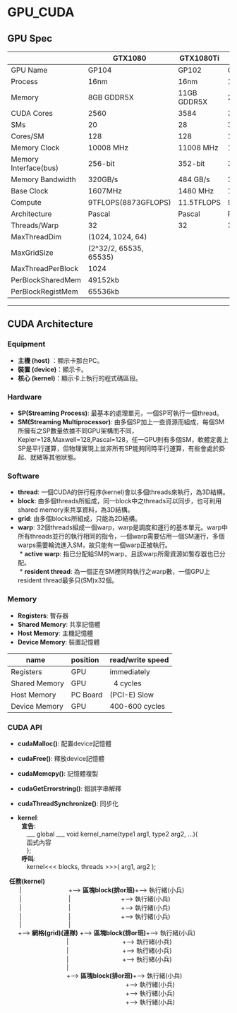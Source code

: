 # GPU_CUDA

## GPU Spec

|            |    GTX1080   |   GTX1080Ti  | Tesla P4   | Tesla P4 |
| ---------  | ------------ | ------------ | ---------- | -------- |
| GPU Name   |     GP104    |     GP102    |   GP102    |  GP104   |
| Process    |     16nm     |     16nm     |    16nm    |   16nm   |
| Memory     |  8GB GDDR5X  |  11GB GDDR5X |24GB GDDR5X |8GB GDDR5X|
|CUDA Cores  |     2560     |     3584     |    3840    |   2560   |
|SMs	       |       20     |      28    	 |     30    	|    20    |
|Cores/SM    |	     128    |	    128      |	    128   |	   128   |
|Memory Clock|   10008 MHz	|   11008 MHz	 | 10008 MHz	| 10008 MHz|
|Memory Interface(bus)|  256-bit|  352-bit |  384-bit 	|  256-bit |
|Memory Bandwidth|	320GB/s	|   484 GB/s	 |  347 GB/s	| 192 GB/s |
| Base Clock |   1607MHz    |	   1480 MHz  |	 1303 MHz	| 810 MHz  |
|Compute|9TFLOPS(8873GFLOPS)|	11.5TFLOPS   |9TFLOPS(11,758GFLOPS)|5.5TFLOPS(5,443GFLOPS)|
|Architecture|   Pascal     |	   Pascal    |	 Pascal 	 | Pascal   |
|Threads/Warp|	   32        |       32     |  	 32     |   32     |
|MaxThreadDim|(1024, 1024, 64)|            |          	|          |
|MaxGridSize |(2^32/2, 65535, 65535)| |     |     |
|MaxThreadPerBlock|  1024	  |     	   |    	|     |
|PerBlockSharedMem|49152kb  |     	   |    	|     |
|PerBlockRegistMem|65536kb  |     	   |     |     |



---


## CUDA Architecture
### Equipment
* **主機 (host)**  ：顯示卡那台PC。
* **裝置 (device)**：顯示卡。
* **核心 (kernel)**：顯示卡上執行的程式碼區段。


### Hardware
* **SP(Streaming Process)**: 最基本的處理單元，一個SP可執行一個thread。 <br />
* **SM(Streaming Multiprocessor)**: 由多個SP加上一些資源而組成，每個SM所擁有之SP數量依據不同GPU架構而不同，Kepler=128,Maxwell=128,Pascal=128，任一GPU則有多個SM，軟體定義上SP是平行運算，但物理實現上並非所有SP能夠同時平行運算，有些會處於掛起、就緒等其他狀態。 <br />


### Software
* **thread**: 一個CUDA的併行程序(kernel)會以多個threads來執行，為3D結構。 <br />
* **block**: 由多個threads所組成，同一block中之threads可以同步，也可利用shared memory來共享資料，為3D結構。 <br />
* **grid**: 由多個blocks所組成，只能為2D結構。 <br />
* **warp**: 32個threads組成一個warp，warp是調度和運行的基本單元。warp中所有threads並行的執行相同的指令，一個warp需要佔用一個SM運行，多個warps需要輪流進入SM，故只能有一個warp正被執行。 <br />
  * **active warp**: 指已分配給SM的warp，且該warp所需資源如暫存器也已分配。 <br />
  * **resident thread**: 為一個正在SM裡同時執行之warp數，一個GPU上resident thread最多只(SM)x32個。 <br />


### Memory
* **Registers**: 暫存器 <br />
* **Shared Memory**: 共享記憶體 <br />
* **Host Memory**: 主機記憶體 <br />
* **Device Memory**: 裝置記憶體 <br />

| name       |   position   | read/write speed |
| ---------  | ------------ | ------------ |
|  Registers |    GPU   |     immediately    |  
|  Shared Memory  |   GPU      |   4 cycles   |
|  Host Memory    |   PC Board | (PCI-E) Slow |  
|  Device Memory  |     GPU    |400-600 cycles|  


### CUDA API
* **cudaMalloc()**: 配置device記憶體 <br />
* **cudaFree()**: 釋放device記憶體 <br />
* **cudaMemcpy()**: 記憶體複製 <br />
* **cudaGetErrorstring()**: 錯誤字串解釋 <br />
* **cudaThreadSynchronize()**: 同步化 <br />

* **kernel**: <br />
   **宣告**: <br />
      ___ global ___ void kernel_name(type1 arg1, type2 arg2, ...){ <br />
      函式內容 <br />
      }; <br />
   **呼叫**: <br />
      kernel<<< blocks, threads >>>( arg1, arg2 ); <br />

  **任務(kernel)** <br />
        |                           +--> **區塊block(排or班)**+--> 執行緒(小兵) <br />
        |                           |                             +--> 執行緒(小兵) <br />
        |                           |                             +--> 執行緒(小兵) <br />
        |                           |                             +--> 執行緒(小兵) <br />
        |                           | <br />
       +--> **網格(grid)(連隊)** +--> **區塊block(排or班)**+--> 執行緒(小兵) <br />
                                    |                                +--> 執行緒(小兵) <br />
                                    |                                +--> 執行緒(小兵) <br />
                                    |                                +--> 執行緒(小兵) <br />
                                    | <br />
                                    +--> **區塊block(排or班)**+--> 執行緒(小兵) <br />
                                                                     +--> 執行緒(小兵) <br />
                                                                     +--> 執行緒(小兵) <br />
                                                                     +--> 執行緒(小兵) <br />

